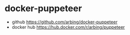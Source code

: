 # docker-puppeteer

- github https://github.com/arbing/docker-puppeteer
- docker hub https://hub.docker.com/r/arbing/puppeteer
